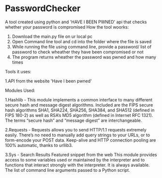 # PasswordChecker
A tool created using python and 'HAVE I BEEN PWNED' api that checks whether your password is compromised
How the tool woorks:

1. Download the main.py file on ur local pc
2. Open Command line tool and cd into the folder where the file is saved
3. While running the file using command line, provide a password/ list of password to check wheather they have been compromised or not
4. The program returns wheather the password was pwned and how many times

Tools it uses:

1.API from the website 'Have I been pwned'

Modules Used:

1.Hashlib - This module implements a common interface to many different secure hash and message digest algorithms. 
Included are the FIPS secure hash algorithms SHA1, SHA224, SHA256, SHA384, and SHA512 (defined in FIPS 180-2) as well as RSA’s MD5 algorithm (defined in Internet RFC 1321). 
The terms “secure hash” and “message digest” are interchangeable. 

2.Requests - Requests allows you to send HTTP/1.1 requests extremely easily. 
There’s no need to manually add query strings to your URLs, or to form-encode your POST data. Keep-alive and HTTP connection pooling are 100% automatic, thanks to urllib3.

3.Sys - Search Results
Featured snippet from the web
This module provides access to some variables used or maintained by the interpreter and to functions that interact strongly with the interpreter. 
It is always available. The list of command line arguments passed to a Python script.

